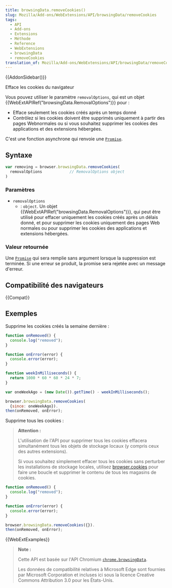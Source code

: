 ```yaml
---
title: browsingData.removeCookies()
slug: Mozilla/Add-ons/WebExtensions/API/browsingData/removeCookies
tags:
  - API
  - Add-ons
  - Extensions
  - Méthode
  - Reference
  - WebExtensions
  - browsingData
  - removeCookies
translation_of: Mozilla/Add-ons/WebExtensions/API/browsingData/removeCookies
---
```


{{AddonSidebar()}}

Efface les cookies du navigateur

Vous pouvez utiliser le paramètre `removalOptions`, qui est un objet {{WebExtAPIRef("browsingData.RemovalOptions")}} pour :

- Efface seulement les cookies créés après un temps donné
- Contrôlez si les cookies doivent être supprimés uniquement à partir des pages Webnormales ou si vous souhaitez supprimer les cookies des applications et des extensions hébergées.

C'est une fonction asynchrone qui renvoie une [`Promise`](/fr/docs/Web/JavaScript/Reference/Objets_globaux/Promise).

## Syntaxe

```js
var removing = browser.browsingData.removeCookies(
  removalOptions            // RemovalOptions object
)
```

### Paramètres

- `removalOptions`
  - : `object`. Un objet {{WebExtAPIRef("browsingData.RemovalOptions")}}, qui peut être utilisé pour effacer uniquement les cookies créés après un délais donné, et pour supprimer les cookies uniquement des pages Web normales ou pour supprimer les cookies des applications et extensions hébergées.

### Valeur retournée

Une [`Promise`](/fr/docs/Web/JavaScript/Reference/Objets_globaux/Promise) qui sera remplie sans argument lorsque la suppression est terminée. Si une erreur se produit, la promise sera rejetée avec un message d'erreur.

## Compatibilité des navigateurs

{{Compat}}

## Exemples

Supprime les cookies créés la semaine dernière :

```js
function onRemoved() {
  console.log("removed");
}

function onError(error) {
  console.error(error);
}

function weekInMilliseconds() {
  return 1000 * 60 * 60 * 24 * 7;
}

var oneWeekAgo = (new Date()).getTime() - weekInMilliseconds();

browser.browsingData.removeCookies(
  {since: oneWeekAgo}).
then(onRemoved, onError);
```

Supprime tous les cookies :

> **Attention :**
>
> L'utilisation de l'API pour supprimer tous les cookies effacera simultanément tous les objets de stockage locaux (y compris ceux des autres extensions).
>
> Si vous souhaitez simplement effacer tous les cookies sans perturber les installations de stockage locales, utilisez [browser.cookies](/fr/docs/Mozilla/Add-ons/WebExtensions/API/cookies) pour faire une boucle et supprimer le contenu de tous les magasins de cookies.

```js
function onRemoved() {
  console.log("removed");
}

function onError(error) {
  console.error(error);
}

browser.browsingData.removeCookies({}).
then(onRemoved, onError);
```

{{WebExtExamples}}

> **Note :**
>
> Cette API est basée sur l'API Chromium [`chrome.browsingData`](https://developer.chrome.com/extensions/browsingData).
>
> Les données de compatibilité relatives à Microsoft Edge sont fournies par Microsoft Corporation et incluses ici sous la licence Creative Commons Attribution 3.0 pour les États-Unis.

<!--
// Copyright 2015 The Chromium Authors. All rights reserved.
//
// Redistribution and use in source and binary forms, with or without
// modification, are permitted provided that the following conditions are
// met:
//
//    * Redistributions of source code must retain the above copyright
// notice, this list of conditions and the following disclaimer.
//    * Redistributions in binary form must reproduce the above
// copyright notice, this list of conditions and the following disclaimer
// in the documentation and/or other materials provided with the
// distribution.
//    * Neither the name of Google Inc. nor the names of its
// contributors may be used to endorse or promote products derived from
// this software without specific prior written permission.
//
// THIS SOFTWARE IS PROVIDED BY THE COPYRIGHT HOLDERS AND CONTRIBUTORS
// "AS IS" AND ANY EXPRESS OR IMPLIED WARRANTIES, INCLUDING, BUT NOT
// LIMITED TO, THE IMPLIED WARRANTIES OF MERCHANTABILITY AND FITNESS FOR
// A PARTICULAR PURPOSE ARE DISCLAIMED. IN NO EVENT SHALL THE COPYRIGHT
// OWNER OR CONTRIBUTORS BE LIABLE FOR ANY DIRECT, INDIRECT, INCIDENTAL,
// SPECIAL, EXEMPLARY, OR CONSEQUENTIAL DAMAGES (INCLUDING, BUT NOT
// LIMITED TO, PROCUREMENT OF SUBSTITUTE GOODS OR SERVICES; LOSS OF USE,
// DATA, OR PROFITS; OR BUSINESS INTERRUPTION) HOWEVER CAUSED AND ON ANY
// THEORY OF LIABILITY, WHETHER IN CONTRACT, STRICT LIABILITY, OR TORT
// (INCLUDING NEGLIGENCE OR OTHERWISE) ARISING IN ANY WAY OUT OF THE USE
// OF THIS SOFTWARE, EVEN IF ADVISED OF THE POSSIBILITY OF SUCH DAMAGE.
-->
